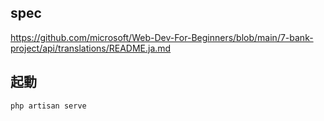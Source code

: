 ## spec

https://github.com/microsoft/Web-Dev-For-Beginners/blob/main/7-bank-project/api/translations/README.ja.md

## 起動

```bash
php artisan serve
```
